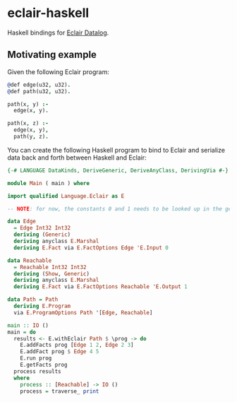 # eclair-haskell

Haskell bindings for [Eclair Datalog](https://github.com/luc-tielen/eclair-lang.git).

## Motivating example

Given the following Eclair program:

```prolog
@def edge(u32, u32).
@def path(u32, u32).

path(x, y) :-
  edge(x, y).

path(x, z) :-
  edge(x, y),
  path(y, z).
```

You can create the following Haskell program to bind to Eclair and serialize
data back and forth between Haskell and Eclair:

```haskell
{-# LANGUAGE DataKinds, DeriveGeneric, DeriveAnyClass, DerivingVia #-}

module Main ( main ) where

import qualified Language.Eclair as E

-- NOTE: for now, the constants 0 and 1 needs to be looked up in the generated LLVM code

data Edge
  = Edge Int32 Int32
  deriving (Generic)
  deriving anyclass E.Marshal
  deriving E.Fact via E.FactOptions Edge 'E.Input 0

data Reachable
  = Reachable Int32 Int32
  deriving (Show, Generic)
  deriving anyclass E.Marshal
  deriving E.Fact via E.FactOptions Reachable 'E.Output 1

data Path = Path
  deriving E.Program
  via E.ProgramOptions Path '[Edge, Reachable]

main :: IO ()
main = do
  results <- E.withEclair Path $ \prog -> do
    E.addFacts prog [Edge 1 2, Edge 2 3]
    E.addFact prog $ Edge 4 5
    E.run prog
    E.getFacts prog
  process results
  where
    process :: [Reachable] -> IO ()
    process = traverse_ print
```
